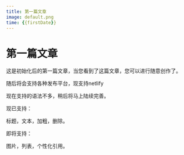 ```yaml
---
title: 第一篇文章
image: default.png
time: {{firstDate}}
---
```


# 第一篇文章

这是初始化后的第一篇文章，当您看到了这篇文章，您可以进行随意创作了。

随后将会支持各种发布平台，现支持netlify

现在支持的语法不多，稍后将马上陆续完善。

现已支持：

标题，文本，加粗，删除。

即将支持：

图片，列表，个性化引用。

